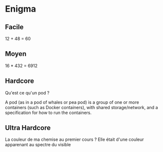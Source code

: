 # Enigma

## Facile
12 + 48 = 60

## Moyen 
16 * 432 = 6912

## Hardcore
Qu'est ce qu'un pod ?

A pod (as in a pod of whales or pea pod) is a group of one or more containers (such as Docker containers), with shared storage/network, and a specification for how to run the containers.

## Ultra Hardcore
La couleur de ma chemise au premier cours ?
Elle était d'une couleur apparenant au spectre du visible
